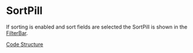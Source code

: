 # SortPill
If sorting is enabled and sort fields are selected the SortPill is shown in the [FilterBar](docs/Components/FilterBar.md).

[Code Structure](docs/Structure.md)